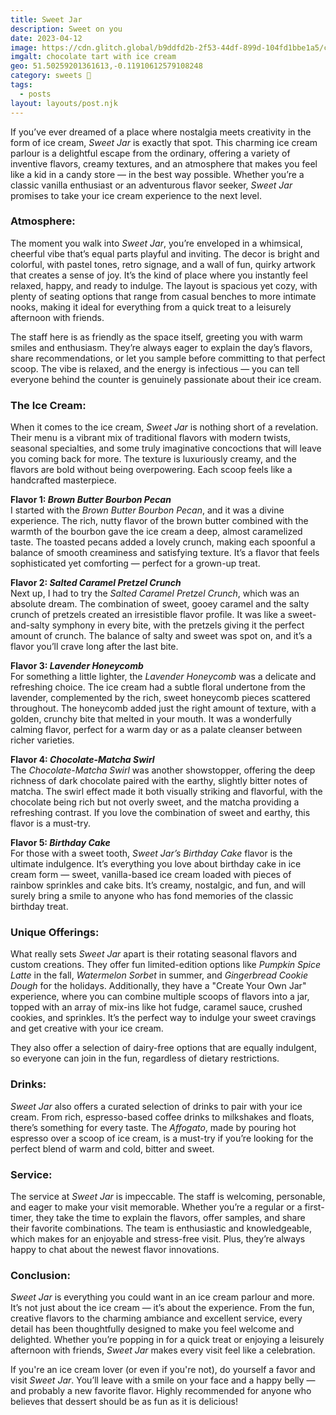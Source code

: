 ```yaml
---
title: Sweet Jar
description: Sweet on you
date: 2023-04-12
image: https://cdn.glitch.global/b9ddfd2b-2f53-44df-899d-104fd1bbe1a5/choctart.jpg?v=1736510149019
imgalt: chocolate tart with ice cream
geo: 51.50259201361613,-0.11910612579108248
category: sweets 🍰
tags:
  - posts
layout: layouts/post.njk
---
```


If you’ve ever dreamed of a place where nostalgia meets creativity in the form of ice cream, *Sweet Jar* is exactly that spot. This charming ice cream parlour is a delightful escape from the ordinary, offering a variety of inventive flavors, creamy textures, and an atmosphere that makes you feel like a kid in a candy store — in the best way possible. Whether you’re a classic vanilla enthusiast or an adventurous flavor seeker, *Sweet Jar* promises to take your ice cream experience to the next level.

### Atmosphere:
The moment you walk into *Sweet Jar*, you’re enveloped in a whimsical, cheerful vibe that’s equal parts playful and inviting. The decor is bright and colorful, with pastel tones, retro signage, and a wall of fun, quirky artwork that creates a sense of joy. It’s the kind of place where you instantly feel relaxed, happy, and ready to indulge. The layout is spacious yet cozy, with plenty of seating options that range from casual benches to more intimate nooks, making it ideal for everything from a quick treat to a leisurely afternoon with friends.

The staff here is as friendly as the space itself, greeting you with warm smiles and enthusiasm. They’re always eager to explain the day’s flavors, share recommendations, or let you sample before committing to that perfect scoop. The vibe is relaxed, and the energy is infectious — you can tell everyone behind the counter is genuinely passionate about their ice cream.

### The Ice Cream:
When it comes to the ice cream, *Sweet Jar* is nothing short of a revelation. Their menu is a vibrant mix of traditional flavors with modern twists, seasonal specialties, and some truly imaginative concoctions that will leave you coming back for more. The texture is luxuriously creamy, and the flavors are bold without being overpowering. Each scoop feels like a handcrafted masterpiece.

**Flavor 1: *Brown Butter Bourbon Pecan***  
I started with the *Brown Butter Bourbon Pecan*, and it was a divine experience. The rich, nutty flavor of the brown butter combined with the warmth of the bourbon gave the ice cream a deep, almost caramelized taste. The toasted pecans added a lovely crunch, making each spoonful a balance of smooth creaminess and satisfying texture. It’s a flavor that feels sophisticated yet comforting — perfect for a grown-up treat.

**Flavor 2: *Salted Caramel Pretzel Crunch***  
Next up, I had to try the *Salted Caramel Pretzel Crunch*, which was an absolute dream. The combination of sweet, gooey caramel and the salty crunch of pretzels created an irresistible flavor profile. It was like a sweet-and-salty symphony in every bite, with the pretzels giving it the perfect amount of crunch. The balance of salty and sweet was spot on, and it’s a flavor you’ll crave long after the last bite.

**Flavor 3: *Lavender Honeycomb***  
For something a little lighter, the *Lavender Honeycomb* was a delicate and refreshing choice. The ice cream had a subtle floral undertone from the lavender, complemented by the rich, sweet honeycomb pieces scattered throughout. The honeycomb added just the right amount of texture, with a golden, crunchy bite that melted in your mouth. It was a wonderfully calming flavor, perfect for a warm day or as a palate cleanser between richer varieties.

**Flavor 4: *Chocolate-Matcha Swirl***  
The *Chocolate-Matcha Swirl* was another showstopper, offering the deep richness of dark chocolate paired with the earthy, slightly bitter notes of matcha. The swirl effect made it both visually striking and flavorful, with the chocolate being rich but not overly sweet, and the matcha providing a refreshing contrast. If you love the combination of sweet and earthy, this flavor is a must-try.

**Flavor 5: *Birthday Cake***  
For those with a sweet tooth, *Sweet Jar’s* *Birthday Cake* flavor is the ultimate indulgence. It’s everything you love about birthday cake in ice cream form — sweet, vanilla-based ice cream loaded with pieces of rainbow sprinkles and cake bits. It’s creamy, nostalgic, and fun, and will surely bring a smile to anyone who has fond memories of the classic birthday treat.

### Unique Offerings:
What really sets *Sweet Jar* apart is their rotating seasonal flavors and custom creations. They offer fun limited-edition options like *Pumpkin Spice Latte* in the fall, *Watermelon Sorbet* in summer, and *Gingerbread Cookie Dough* for the holidays. Additionally, they have a "Create Your Own Jar" experience, where you can combine multiple scoops of flavors into a jar, topped with an array of mix-ins like hot fudge, caramel sauce, crushed cookies, and sprinkles. It’s the perfect way to indulge your sweet cravings and get creative with your ice cream.

They also offer a selection of dairy-free options that are equally indulgent, so everyone can join in the fun, regardless of dietary restrictions.

### Drinks:
*Sweet Jar* also offers a curated selection of drinks to pair with your ice cream. From rich, espresso-based coffee drinks to milkshakes and floats, there’s something for every taste. The *Affogato*, made by pouring hot espresso over a scoop of ice cream, is a must-try if you’re looking for the perfect blend of warm and cold, bitter and sweet.

### Service:
The service at *Sweet Jar* is impeccable. The staff is welcoming, personable, and eager to make your visit memorable. Whether you’re a regular or a first-timer, they take the time to explain the flavors, offer samples, and share their favorite combinations. The team is enthusiastic and knowledgeable, which makes for an enjoyable and stress-free visit. Plus, they’re always happy to chat about the newest flavor innovations.

### Conclusion:
*Sweet Jar* is everything you could want in an ice cream parlour and more. It’s not just about the ice cream — it’s about the experience. From the fun, creative flavors to the charming ambiance and excellent service, every detail has been thoughtfully designed to make you feel welcome and delighted. Whether you’re popping in for a quick treat or enjoying a leisurely afternoon with friends, *Sweet Jar* makes every visit feel like a celebration.

If you're an ice cream lover (or even if you're not), do yourself a favor and visit *Sweet Jar*. You’ll leave with a smile on your face and a happy belly — and probably a new favorite flavor. Highly recommended for anyone who believes that dessert should be as fun as it is delicious!